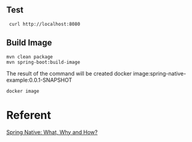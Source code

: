 ## Test
```
 curl http://localhost:8080
```

## Build Image
```
mvn clean package
mvn spring-boot:build-image
```
The result of the command will be created docker image:spring-native-example:0.0.1-SNAPSHOT
```
docker image
```
# Referent
[Spring Native: What, Why and How?](https://schoovaertswout.medium.com/spring-native-what-why-and-how-d79f5beb626b)